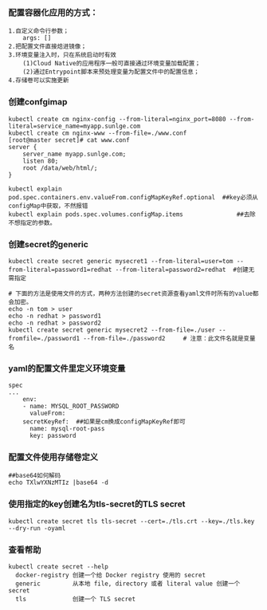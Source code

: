 ### 配置容器化应用的方式：
	1.自定义命令行参数；
		args: []
	2.把配置文件直接焙进镜像；
	3.环境变量注入时，只在系统启动时有效
		(1)Cloud Native的应用程序一般可直接通过环境变量加载配置；
		(2)通过Entrypoint脚本来预处理变量为配置文件中的配置信息；
	4.存储卷可以实施更新
				
		
		
### 创建confgimap
	kubectl create cm nginx-config --from-literal=nginx_port=8080 --from-literal=service_name=myapp.sunlge.com		
	kubectl create cm nginx-www --from-file=./www.conf 
	[root@master secret]# cat www.conf 
	server {
		server_name myapp.sunlge.com;
		listen 80;
		root /data/web/html/;
	}

	kubectl explain pod.spec.containers.env.valueFrom.configMapKeyRef.optional	##key必须从configMap中获取，不然报错
	kubectl explain pods.spec.volumes.configMap.items				##去除不想指定的参数。		
		
### 创建secret的generic
```
kubectl create secret generic mysecret1 --from-literal=user=tom --from-literal=password1=redhat --from-literal=password2=redhat	 #创建无需指定

# 下面的方法是使用文件的方式，两种方法创建的secret资源查看yaml文件时所有的value都会加密。
echo -n tom > user
echo -n redhat > password1
echo -n redhat > password2
kubectl create secret generic mysecret2 --from-file=./user --fromfile=./password1 --from-file=./password2     # 注意：此文件名就是变量名
```
### yaml的配置文件里定义环境变量
	spec
	...
	    env:
	    - name: MYSQL_ROOT_PASSWORD
	      valueFrom: 
		secretKeyRef:  ##如果是cm换成configMapKeyRef即可
		  name: mysql-root-pass
		  key: password

### 配置文件使用存储卷定义
```
##base64如何解码
echo TXlwYXNzMTIz |base64 -d
```
### 使用指定的key创建名为tls-secret的TLS secret
	kubectl create secret tls tls-secret --cert=./tls.crt --key=./tls.key --dry-run -oyaml

### 查看帮助
	kubectl create secret --help
	  docker-registry 创建一个给 Docker registry 使用的 secret
	  generic         从本地 file, directory 或者 literal value 创建一个 secret
	  tls             创建一个 TLS secret
